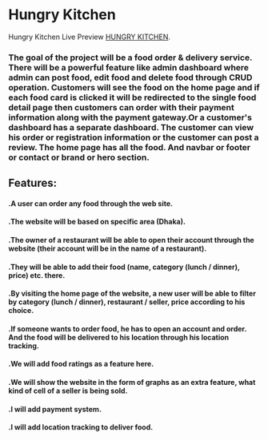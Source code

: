 # Hungry Kitchen
Hungry Kitchen Live Preview [HUNGRY KITCHEN](https://hungrykitchen1.netlify.app/).

### The goal of the project will be a food order & delivery service. There will be a powerful feature like admin dashboard where admin can post food, edit food and delete food through CRUD operation. Customers will see the food on the home page and if each food card is clicked it will be redirected to the single food detail page then customers can order with their payment information along with the payment gateway.Or a customer's dashboard has a separate dashboard. The customer can view his order or registration information or the customer can post a review. The home page has all the food. And navbar or footer or contact or brand or hero section.
## Features:
#### .A user can order any food through the web site.
#### .The website will be based on specific area (Dhaka).
#### .The owner of a restaurant will be able to open their account through the website (their account will be in the name of a restaurant).
#### .They will be able to add their food (name, category (lunch / dinner), price) etc. there.
#### .By visiting the home page of the website, a new user will be able to filter by category (lunch / dinner), restaurant / seller, price according to his choice.
#### .If someone wants to order food, he has to open an account and order. And the food will be delivered to his location through his location tracking.
#### .We will add food ratings as a feature here.
#### .We will show the website in the form of graphs as an extra feature, what kind of cell of a seller is being sold.
#### .I will add payment system.
#### .I will add location tracking to deliver food.
